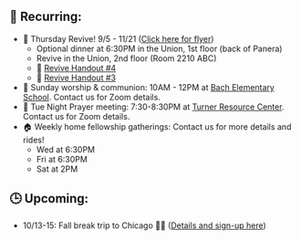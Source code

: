 ## 🔁 Recurring:
- 🙌 Thursday Revive! 9/5 - 11/21 ([Click here for flyer](https://drive.google.com/file/d/1uefOWIYneoHcTsMPOc_Y3IGTiAWafGAA/view?usp=drive_link))
    - Optional dinner at 6:30PM in the Union, 1st floor (back of Panera)
    - Revive in the Union, 2nd floor (Room 2210 ABC)
    - 📄 [Revive Handout #4](https://drive.google.com/file/d/1KT6m51YLZ4S-7ugIdO8LNNki-4fKWSD8/view?usp=sharing)
    - 📄 [Revive Handout #3](https://drive.google.com/file/d/1L_mDd1LPKNEzKOIGm38PG_dhvnAH0fZT/view?usp=drive_link)
- 🙌 Sunday worship & communion: 10AM - 12PM at [Bach Elementary School](https://maps.app.goo.gl/dZPSs5uELxZ6f25e6). Contact us for Zoom details.
- 🙏 Tue Night Prayer meeting: 7:30-8:30PM at [Turner Resource Center](https://maps.app.goo.gl/68Ut4Q6T4kP9o5zT6). Contact us for Zoom details.
- 🏠 Weekly home fellowship gatherings: Contact us for more details and rides!
    - Wed at 6:30PM
    - Fri at 6:30PM
    - Sat at 2PM

## 🕒 Upcoming:
- 10/13-15: Fall break trip to Chicago 🚗💨 ([Details and sign-up here](https://forms.gle/kbRZGeVGJZXchwZQ7))
